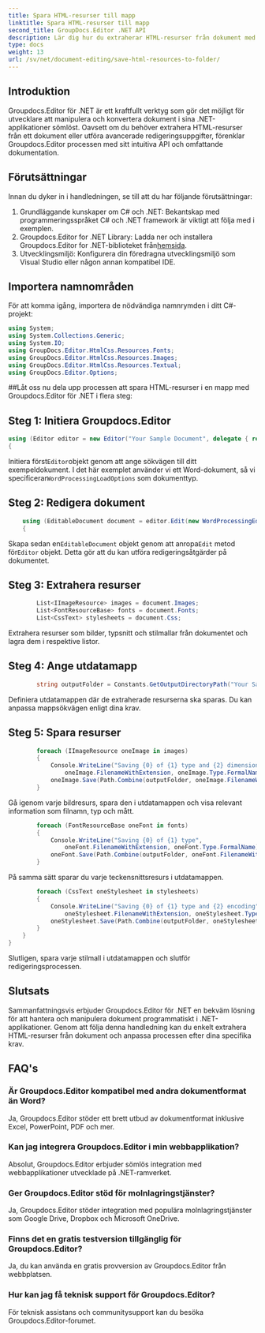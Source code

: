 ```yaml
---
title: Spara HTML-resurser till mapp
linktitle: Spara HTML-resurser till mapp
second_title: GroupDocs.Editor .NET API
description: Lär dig hur du extraherar HTML-resurser från dokument med Groupdocs.Editor för .NET. Denna omfattande handledning ger steg-för-steg-vägledning för utvecklare.
type: docs
weight: 13
url: /sv/net/document-editing/save-html-resources-to-folder/
---
```

## Introduktion
Groupdocs.Editor för .NET är ett kraftfullt verktyg som gör det möjligt för utvecklare att manipulera och konvertera dokument i sina .NET-applikationer sömlöst. Oavsett om du behöver extrahera HTML-resurser från ett dokument eller utföra avancerade redigeringsuppgifter, förenklar Groupdocs.Editor processen med sitt intuitiva API och omfattande dokumentation.
## Förutsättningar
Innan du dyker in i handledningen, se till att du har följande förutsättningar:
1. Grundläggande kunskaper om C# och .NET: Bekantskap med programmeringsspråket C# och .NET framework är viktigt att följa med i exemplen.
2.  Groupdocs.Editor for .NET Library: Ladda ner och installera Groupdocs.Editor for .NET-biblioteket från[hemsida](https://releases.groupdocs.com/editor/net/).
3. Utvecklingsmiljö: Konfigurera din föredragna utvecklingsmiljö som Visual Studio eller någon annan kompatibel IDE.

## Importera namnområden
För att komma igång, importera de nödvändiga namnrymden i ditt C#-projekt:
```csharp
using System;
using System.Collections.Generic;
using System.IO;
using GroupDocs.Editor.HtmlCss.Resources.Fonts;
using GroupDocs.Editor.HtmlCss.Resources.Images;
using GroupDocs.Editor.HtmlCss.Resources.Textual;
using GroupDocs.Editor.Options;
```
##Låt oss nu dela upp processen att spara HTML-resurser i en mapp med Groupdocs.Editor för .NET i flera steg:
## Steg 1: Initiera Groupdocs.Editor
```csharp
using (Editor editor = new Editor("Your Sample Document", delegate { return new WordProcessingLoadOptions(); }))
{
```
 Initiera först`Editor`objekt genom att ange sökvägen till ditt exempeldokument. I det här exemplet använder vi ett Word-dokument, så vi specificerar`WordProcessingLoadOptions` som dokumenttyp.
## Steg 2: Redigera dokument
```csharp
	using (EditableDocument document = editor.Edit(new WordProcessingEditOptions()))
	{
```
 Skapa sedan en`EditableDocument` objekt genom att anropa`Edit` metod för`Editor` objekt. Detta gör att du kan utföra redigeringsåtgärder på dokumentet.
## Steg 3: Extrahera resurser
```csharp
		List<IImageResource> images = document.Images;
		List<FontResourceBase> fonts = document.Fonts;
		List<CssText> stylesheets = document.Css;
```
Extrahera resurser som bilder, typsnitt och stilmallar från dokumentet och lagra dem i respektive listor.
## Steg 4: Ange utdatamapp
```csharp
		string outputFolder = Constants.GetOutputDirectoryPath("Your Sample Document");
```
Definiera utdatamappen där de extraherade resurserna ska sparas. Du kan anpassa mappsökvägen enligt dina krav.
## Steg 5: Spara resurser
```csharp
		foreach (IImageResource oneImage in images)
		{
			Console.WriteLine("Saving {0} of {1} type and {2} dimensions",
				oneImage.FilenameWithExtension, oneImage.Type.FormalName, oneImage.LinearDimensions);
			oneImage.Save(Path.Combine(outputFolder, oneImage.FilenameWithExtension));
		}
```
Gå igenom varje bildresurs, spara den i utdatamappen och visa relevant information som filnamn, typ och mått.
```csharp
		foreach (FontResourceBase oneFont in fonts)
		{
			Console.WriteLine("Saving {0} of {1} type",
				oneFont.FilenameWithExtension, oneFont.Type.FormalName);
			oneFont.Save(Path.Combine(outputFolder, oneFont.FilenameWithExtension));
		}
```
På samma sätt sparar du varje teckensnittsresurs i utdatamappen.
```csharp
		foreach (CssText oneStylesheet in stylesheets)
		{
			Console.WriteLine("Saving {0} of {1} type and {2} encoding",
				oneStylesheet.FilenameWithExtension, oneStylesheet.Type.FormalName, oneStylesheet.Encoding);
			oneStylesheet.Save(Path.Combine(outputFolder, oneStylesheet.FilenameWithExtension));
		}
	}
}
```
Slutligen, spara varje stilmall i utdatamappen och slutför redigeringsprocessen.

## Slutsats
Sammanfattningsvis erbjuder Groupdocs.Editor för .NET en bekväm lösning för att hantera och manipulera dokument programmatiskt i .NET-applikationer. Genom att följa denna handledning kan du enkelt extrahera HTML-resurser från dokument och anpassa processen efter dina specifika krav.
## FAQ's
### Är Groupdocs.Editor kompatibel med andra dokumentformat än Word?
Ja, Groupdocs.Editor stöder ett brett utbud av dokumentformat inklusive Excel, PowerPoint, PDF och mer.
### Kan jag integrera Groupdocs.Editor i min webbapplikation?
Absolut, Groupdocs.Editor erbjuder sömlös integration med webbapplikationer utvecklade på .NET-ramverket.
### Ger Groupdocs.Editor stöd för molnlagringstjänster?
Ja, Groupdocs.Editor stöder integration med populära molnlagringstjänster som Google Drive, Dropbox och Microsoft OneDrive.
### Finns det en gratis testversion tillgänglig för Groupdocs.Editor?
Ja, du kan använda en gratis provversion av Groupdocs.Editor från webbplatsen.
### Hur kan jag få teknisk support för Groupdocs.Editor?
För teknisk assistans och communitysupport kan du besöka Groupdocs.Editor-forumet.